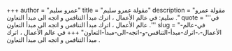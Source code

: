 +++
author = "عمرو سليم"
title = "مقولة عمرو سليم"
description = "مقولة عمرو سليم: في عالم الأعمال ، اترك مبدأ التنافس و اتجه الى مبدأ التعاون ."
quote = '''في عالم الأعمال ، اترك مبدأ التنافس و اتجه الى مبدأ التعاون .'''
slug = "في-عالم-الأعمال-،-اترك-مبدأ-التنافس-و-اتجه-الى-مبدأ-التعاون"
+++
في عالم الأعمال ، اترك مبدأ التنافس و اتجه الى مبدأ التعاون .
